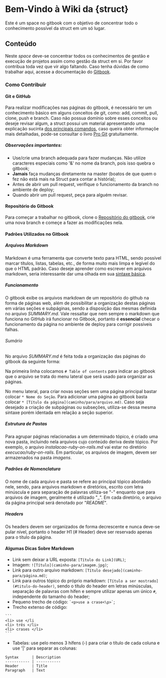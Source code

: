 # Bem-Vindo à Wiki da {struct}

Este é um space no gitbook com o objetivo de concentrar todo o conhecimento possível da struct em um só lugar.

## Conteúdo

Neste _space_ deve-se concentrar todos os conhecimentos de gestão e execução de projetos assim como gestão da struct em si. Por favor contribua toda vez que vir algo faltando. Caso tenha dúvidas de como trabalhar aqui, acesse a documentação do [Gitbook](https://docs.gitbook.com/content-editing).

### Como Contribuir

#### Git e GitHub

Para realizar modificações nas páginas do gitbook, é necessário ter um conhecimento básico em alguns conceitos de git, como: add, commit, pull, clone, push e branch. Caso não possua domínio sobre esses conceitos ou deseje revisar algum, a struct possui um material apresentando uma explicação sucinta [dos principais comandos](https://drive.google.com/file/d/1tH0LaDnD14pHnqq4cymkAjvYX5wkVrCs/view?usp=sharing), caso queira obter informaçõe mais detalhadas, pode-se consultar o livro [Pro Git](https://git-scm.com/book/en/v2) gratuitamente.

##### Observações importantes:

- Use/crie uma branch adequada para fazer mudanças. Não utilize caracteres especiais como '&' no nome da branch, pois isso quebra o gitbook;
- **Jamais** faça mudanças diretamente na master \(boatos de que quem o fez não está mais na Struct para contar a história\);
- Antes de abrir um pull request, verifique o funcionamento da branch no ambiente de deploy;
- Quando abrir um pull request, peça para alguém revisar.

#### Repositório do Gitbook

Para começar a trabalhar no gitbook, clone o [Repositório do gitbook](https://github.com/StructEC/gitbook/), crie uma nova branch e começe a fazer as modificações nela.

#### Padrões Utilizados no Gitbook

##### Arquivos Markdown

Markdown é uma ferramenta que converte texto para HTML, sendo possível marcar títulos, listas, tabelas, etc., de forma muito mais limpa e legível do que o HTML padrão. Caso deseje aprender como escrever em arquivos markdown, seria interessante dar uma olhada em sua [sintaxe básica](https://www.markdownguide.org/basic-syntax/).

##### Funcionamento

O gitbook exibe os arquivos markdown de um repositório do github na forma de páginas web, além de possibilitar a organização destas páginas em várias seções e subpáginas, sendo a disposição das mesmas definida no arquivo *SUMMARY.md*. Vale ressaltar que nem sempre o markdown que funciona no GitHub irá funcionar no Gitbook, portanto é **essencial** checar o funcionamento da página no ambiente de deploy para corrigir possíveis falhas.

###### Sumário

No arquivo *SUMMARY.md* é feita toda a organização das páginas do gitbook da seguinte forma:

Na primeira linha colocamos `# Table of contents` para indicar ao gitbook que o arquivo se trata do menu lateral que será usado para organizar as páginas. 

No menu lateral, para criar novas seções sem uma página principal bastar colocar `* Nome do Seção`. Para adicionar uma página ao gitbook basta colocar `* [Título da página](caminho/para/arquivo.md)`. Caso seja desejado a criação de subpáginas ou subseções, utiliza-se dessa mesma sintaxe porém identada em relação a seção superior.

##### Estrutura de Pastas

Para agrupar páginas relacionadas a um determinado tópico, é criado uma nova pasta, incluindo nela arquivos cujo conteúdo deriva deste tópico. Por exemplo, o arquivo *instalacao-ruby-on-rails.md* vai estar no diretório *execucao/ruby-on-rails*. Em particular, os arquivos de imagem, devem ser armazenados na pasta *imagens*.

##### Padrões de Nomenclatura

O nome de cada arquivo e pasta se refere ao principal tópico abordado nele, sendo, para arquivos markdown e diretórios, escrito com letra minúscula e para separação de palavras utiliza-se "-" enquanto que para arquivos de imagem, geralmente é utilizado "_". Em cada diretório, o arquivo da página principal será denotado por "*README*".

##### Headers

Os headers devem ser organizados de forma decrescente e nunca deve-se pular nível, portanto o header H1 \(# Header\) deve ser reservado apenas para o título da página.

#### Algumas Dicas Sobre Markdown

- Link sem deixar a URL exposta: `[Título do Link](URL)`;
- Imagem: `![Título](caminho-para/imagem.jpg)`;
- Link para outro arquivo markdown: `[Título desejado](caminho-para/página.md)`;
- Link para outros tópico do próprio markdown: `[Título a ser mostrado](#titulo-do-header)`, sendo o título do header em letras minúsculas, separação de palavras com hífen e sempre utilizar apenas um único `#`, independente do tamanho do header;
- Pequeno trecho de código: `` `<p>use a crase<\p>` ``;
- Trecho extenso de código:  
````
```
<li> use </li
<li> três </li>
<li> crases </li>
```
````

- Tabelas: use pelo menos 3 hífens (-) para criar o título de cada coluna e use '|' para separar as colunas:

```
Syntax      | Description
----------- | ----------- 
Header      | Title       
Paragraph   | Text     
```